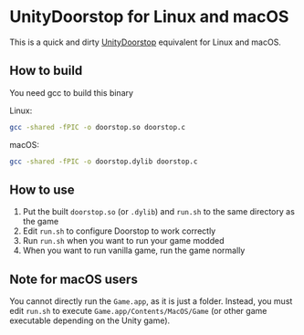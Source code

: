 # UnityDoorstop for Linux and macOS

This is a quick and dirty [UnityDoorstop](https://github.com/NeighTools/UnityDoorstop) equivalent for Linux and macOS.

## How to build

You need gcc to build this binary

Linux:
```sh
gcc -shared -fPIC -o doorstop.so doorstop.c
```

macOS:
```sh
gcc -shared -fPIC -o doorstop.dylib doorstop.c
```

## How to use

1. Put the built `doorstop.so` (or `.dylib`) and `run.sh` to the same directory as the game
2. Edit `run.sh` to configure Doorstop to work correctly
3. Run `run.sh` when you want to run your game modded
4. When you want to run vanilla game, run the game normally

## Note for macOS users

You cannot directly run the `Game.app`, as it is just a folder. Instead, you must edit `run.sh` to execute `Game.app/Contents/MacOS/Game` (or other game executable depending on the Unity game).

